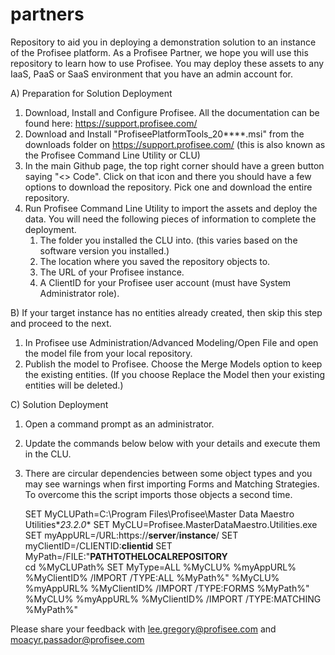 # partners
Repository to aid you in deploying a demonstration solution to an instance of the Profisee platform.  As a Profisee Partner, we hope you will use this repository to learn how to use Profisee.  You may deploy these assets to any IaaS, PaaS or SaaS environment that you have an admin account for.

A) Preparation for Solution Deployment
   1) Download, Install and Configure Profisee. All the documentation can be found here: https://support.profisee.com/
   2) Download and Install "ProfiseePlatformTools_20****.msi" from the downloads folder on https://support.profisee.com/  (this  is also known as the Profisee Command Line Utility or CLU)
   3) In the main Github page, the top right corner should have a green button saying "<> Code". Click on that icon and there you should have a few options to download the repository. Pick one and download the entire repository.
   4) Run Profisee Command Line Utility to import the assets and deploy the data. You will need the following pieces of information to complete the deployment.
      1. The folder you installed the CLU into. (this varies based on the software version you installed.)
      2. The location where you saved the repository objects to.
      3. The URL of your Profisee instance.
      4. A ClientID for your Profisee user account (must have System Administrator role).
  
B) If your target instance has no entities already created, then skip this step and proceed to the next. 
   1. In Profisee use Administration/Advanced Modeling/Open File and open the model file from your local repository.
   2. Publish the model to Profisee.  Choose the Merge Models option to keep the existing entities.  (If you choose Replace the Model then your existing entities will be deleted.)
       
C) Solution Deployment
   1. Open a command prompt as an administrator.
   2. Update the commands below below with your details and execute them in the CLU.
   3. There are circular dependencies between some object types and you may see warnings when first importing Forms and Matching Strategies.  To overcome this the script imports those objects a second time.

      SET MyCLUPath=C:\Program Files\Profisee\Master Data Maestro Utilities\**23.2.0**
      SET MyCLU=Profisee.MasterDataMaestro.Utilities.exe
      SET myAppURL=/URL:https://**server**/**instance**/
      SET myClientID=/CLIENTID:**clientid**
      SET MyPath=/FILE:"**PATHTOTHELOCALREPOSITORY**\
      cd %MyCLUPath%
      SET MyType=ALL
      %MyCLU% %myAppURL% %MyClientID% /IMPORT /TYPE:ALL %MyPath%"
      %MyCLU% %myAppURL% %MyClientID% /IMPORT /TYPE:FORMS %MyPath%"
      %MyCLU% %myAppURL% %MyClientID% /IMPORT /TYPE:MATCHING %MyPath%"

Please share your feedback with lee.gregory@profisee.com and moacyr.passador@profisee.com 
